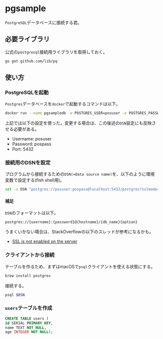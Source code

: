 # pgsample

`PostgreSQL`データベースに接続する君。

## 必要ライブラリ

公式の`postgresql`接続用ライブラリを取得しておく。

```sh
go get github.com/lib/pq
```

## 使い方

### PostgreSQLを起動

`Postgres`データベースを`docker`で起動するコマンドは以下。

```sh
docker run --name pgsampledb -e POSTGRES_USER=posuser -e POSTGRES_PASSWORD=pospass -e POSTGRES_INITDB_ARGS="--encoding=UTF-8 --locale=C" -p 5432:5432 -d postgres:latest
```

上記では以下の設定を使った。変更する場合は、この後述の`DSN`設定にも反映させる必要がある。

- Username: posuser
- Password: pospass
- Port: 5432

### 接続用のDSNを設定

プログラムから接続するための`DSN(=Data source name)`を、以下のように環境変数で設定する(fish shell用)。

```sh
set -x DSN "postgres://posuser:pospass@localhost:5432/postgres?sslmode=disable"
```

#### 補足

`DSN`のフォーマットは以下。

```sh
postgres://{username}:{password}@{hostname}/{db_name}{option}
```

うまくいかない場合は、StackOverflowの以下のスレッドが参考になるかも。

- [SSL is not enabled on the server](https://stackoverflow.com/questions/21959148/ssl-is-not-enabled-on-the-server)

### クライアントから接続

テーブルを作るため、まずはmacOSで`psql`クライアントを使える状態にする。

```sh
brew install postgres
```

接続する。

```sh
psql $DSN
```

### `users`テーブルを作成

```sql
CREATE TABLE users (
id SERIAL PRIMARY KEY,
name TEXT NOT NULL,
age INTEGER NOT NULL);
```